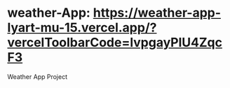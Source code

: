# weather-App: https://weather-app-lyart-mu-15.vercel.app/?vercelToolbarCode=lvpgayPlU4ZqcF3
Weather App Project

